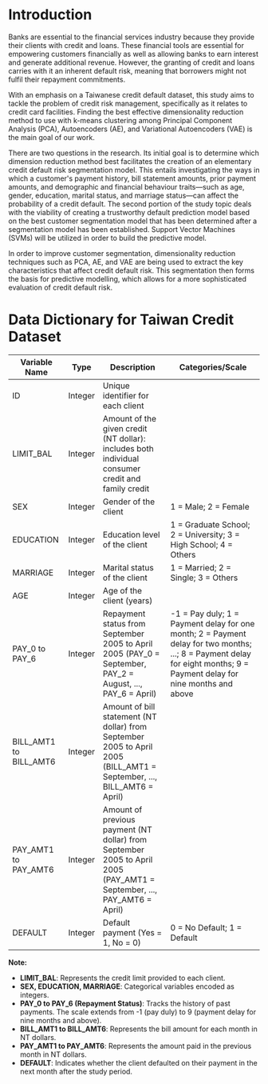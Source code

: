 # Introduction

Banks are essential to the financial services industry because they provide their clients with credit and loans. These financial tools are essential for empowering customers financially as well as allowing banks to earn interest and generate additional revenue. However, the granting of credit and loans carries with it an inherent default risk, meaning that borrowers might not fulfil their repayment commitments.

With an emphasis on a Taiwanese credit default dataset, this study aims to tackle the problem of credit risk management, specifically as it relates to credit card facilities. Finding the best effective dimensionality reduction method to use with k-means clustering among Principal Component Analysis (PCA), Autoencoders (AE), and Variational Autoencoders (VAE) is the main goal of our work.

There are two questions in the research. Its initial goal is to determine which dimension reduction method best facilitates the creation of an elementary credit default risk segmentation model. This entails investigating the ways in which a customer's payment history, bill statement amounts, prior payment amounts, and demographic and financial behaviour traits—such as age, gender, education, marital status, and marriage status—can affect the probability of a credit default. The second portion of the study topic deals with the viability of creating a trustworthy default prediction model based on the best customer segmentation model that has been determined after a segmentation model has been established. Support Vector Machines (SVMs) will be utilized in order to build the predictive model.

In order to improve customer segmentation, dimensionality reduction techniques such as PCA, AE, and VAE are being used to extract the key characteristics that affect credit default risk. This segmentation then forms the basis for predictive modelling, which allows for a more sophisticated evaluation of credit default risk.

# Data Dictionary for Taiwan Credit Dataset

| Variable Name | Type    | Description                                                                                           | Categories/Scale                                          |
|---------------|---------|-------------------------------------------------------------------------------------------------------|-----------------------------------------------------------|
| ID            | Integer | Unique identifier for each client                                                                     |                                                           |
| LIMIT_BAL     | Integer | Amount of the given credit (NT dollar): includes both individual consumer credit and family credit    |                                                           |
| SEX           | Integer | Gender of the client                                                                                  | 1 = Male; 2 = Female                                      |
| EDUCATION     | Integer | Education level of the client                                                                         | 1 = Graduate School; 2 = University; 3 = High School; 4 = Others |
| MARRIAGE      | Integer | Marital status of the client                                                                          | 1 = Married; 2 = Single; 3 = Others                       |
| AGE           | Integer | Age of the client (years)                                                                             |                                                           |
| PAY_0 to PAY_6| Integer | Repayment status from September 2005 to April 2005 (PAY_0 = September, PAY_2 = August, ..., PAY_6 = April) | -1 = Pay duly; 1 = Payment delay for one month; 2 = Payment delay for two months; ...; 8 = Payment delay for eight months; 9 = Payment delay for nine months and above |
| BILL_AMT1 to BILL_AMT6 | Integer | Amount of bill statement (NT dollar) from September 2005 to April 2005 (BILL_AMT1 = September, ..., BILL_AMT6 = April) | |
| PAY_AMT1 to PAY_AMT6 | Integer | Amount of previous payment (NT dollar) from September 2005 to April 2005 (PAY_AMT1 = September, ..., PAY_AMT6 = April) | |
| DEFAULT       | Integer | Default payment (Yes = 1, No = 0)                                                                     | 0 = No Default; 1 = Default                                |

**Note:**
- **LIMIT_BAL**: Represents the credit limit provided to each client.
- **SEX, EDUCATION, MARRIAGE**: Categorical variables encoded as integers.
- **PAY_0 to PAY_6 (Repayment Status)**: Tracks the history of past payments. The scale extends from -1 (pay duly) to 9 (payment delay for nine months and above).
- **BILL_AMT1 to BILL_AMT6**: Represents the bill amount for each month in NT dollars.
- **PAY_AMT1 to PAY_AMT6**: Represents the amount paid in the previous month in NT dollars.
- **DEFAULT**: Indicates whether the client defaulted on their payment in the next month after the study period.
